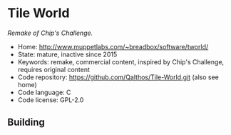 # Tile World

_Remake of Chip's Challenge._

- Home: http://www.muppetlabs.com/~breadbox/software/tworld/
- State: mature, inactive since 2015
- Keywords: remake, commercial content, inspired by Chip's Challenge, requires original content
- Code repository: https://github.com/Qalthos/Tile-World.git (also see home)
- Code language: C
- Code license: GPL-2.0

## Building
